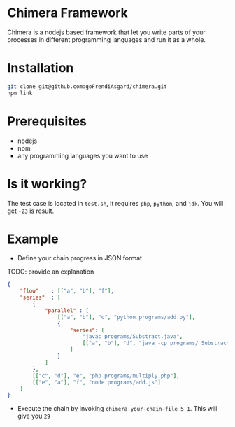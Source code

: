 # Chimera Framework

Chimera is a nodejs based framework that let you write parts of your processes in different programming languages and run it as a whole.

# Installation

```sh
git clone git@github.com:goFrendiAsgard/chimera.git
npm link
```

# Prerequisites

* nodejs
* npm
* any programming languages you want to use

# Is it working?

The test case is located in `test.sh`, it requires `php`, `python`, and `jdk`.
You will get `-23` is result.

# Example

* Define your chain progress in JSON format

TODO: provide an explanation

```json
{
    "flow"    : [["a", "b"], "f"],
    "series"  : [
        {
            "parallel" : [
                [["a", "b"], "c", "python programs/add.py"],
                {
                    "series": [
                        "javac programs/Substract.java",
                        [["a", "b"], "d", "java -cp programs/ Substract"]
                    ]
                }
            ]
        },
        [["c", "d"], "e", "php programs/multiply.php"],
        [["e", "a"], "f", "node programs/add.js"]
    ]
}
```

* Execute the chain by invoking `chimera your-chain-file 5 1`. This will give you `29`
